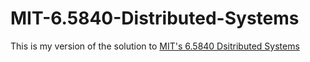 # MIT-6.5840-Distributed-Systems
This is my version of the solution to [MIT's 6.5840 Dsitributed Systems](https://pdos.csail.mit.edu/6.824/schedule.html)
